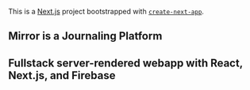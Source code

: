 This is a [Next.js](https://nextjs.org/) project bootstrapped with [`create-next-app`](https://github.com/vercel/next.js/tree/canary/packages/create-next-app).

## Mirror is a Journaling Platform

## Fullstack server-rendered webapp with React, Next.js, and Firebase





